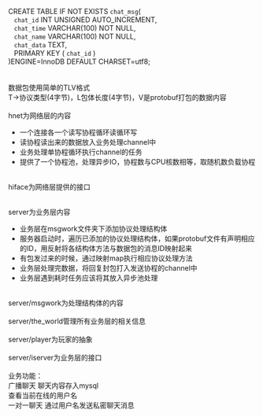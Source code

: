 CREATE TABLE IF NOT EXISTS `chat_msg`(<br />   `chat_id` INT UNSIGNED AUTO_INCREMENT,<br />   `chat_time` VARCHAR(100) NOT NULL,<br />   `chat_name` VARCHAR(100) NOT NULL,<br />   `chat_data` TEXT,<br />   PRIMARY KEY ( `chat_id` )<br />)ENGINE=InnoDB DEFAULT CHARSET=utf8;<br />
<br />
<br />数据包使用简单的TLV格式<br />T->协议类型(4字节)，L包体长度(4字节)，V是protobuf打包的数据内容<br />
<br />hnet为网络层的内容 
- 一个连接各一个读写协程循环读循环写
- 读协程读出来的数据放入业务处理channel中
- 业务处理单协程循环执行channel的任务
- 提供了一个协程池，处理异步IO，协程数与CPU核数相等，取随机数负载协程

<br />hiface为网络层提供的接口

<br />server为业务层内容
- 业务层在msgwork文件夹下添加协议处理结构体
- 服务器启动时，遍历已添加的协议处理结构体，如果protobuf文件有声明相应的ID，用反射将各结构体方法与数据包的消息ID映射起来
- 有包发过来的时候，通过映射map执行相应协议处理方法
- 业务层处理完数据，将回复封包打入发送协程的channel中
- 业务层遇到耗时任务应该将其放入异步池处理

<br />server/msgwork为处理结构体的内容<br />
<br />server/the_world管理所有业务层的相关信息<br />
<br />server/player为玩家的抽象<br />
<br />server/iserver为业务层的接口<br />
<br />业务功能：<br />广播聊天 聊天内容存入mysql<br />查看当前在线的用户名<br />一对一聊天 通过用户名发送私密聊天消息
